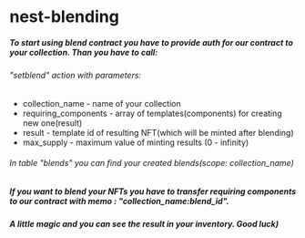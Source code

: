 # nest-blending

##### To start using blend contract you have to provide auth for our contract to your collection. Than you have to call:

###### "setblend" action with parameters:
- collection_name - name of your collection
- requiring_components - array of templates(components) for creating new one(result)  
- result - template id of resulting NFT(which will be minted after blending)
- max_supply - maximum value of minting results (0 - infinity)
###### In table "blends" you can find your created blends(scope: collection_name)

##### If you want to blend your NFTs you have to transfer requiring components to our contract with memo : "collection_name:blend_id".
##### A little magic and you can see the result in your inventory. Good luck)

